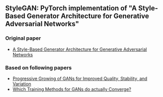 ## StyleGAN: PyTorch implementation of "A Style-Based Generator Architecture for Generative Adversarial Networks"

### Original paper 
* [A Style-Based Generator Architecture for Generative Adversarial Networks](https://arxiv.org/pdf/1812.04948.pdf)

### Based on following papers
* [Progressive Growing of GANs for Improved Quality, Stability, and Variation](https://arxiv.org/pdf/1710.10196.pdf)
* [Which Training Methods for GANs do actually Converge?](https://arxiv.org/pdf/1801.04406.pdf)
